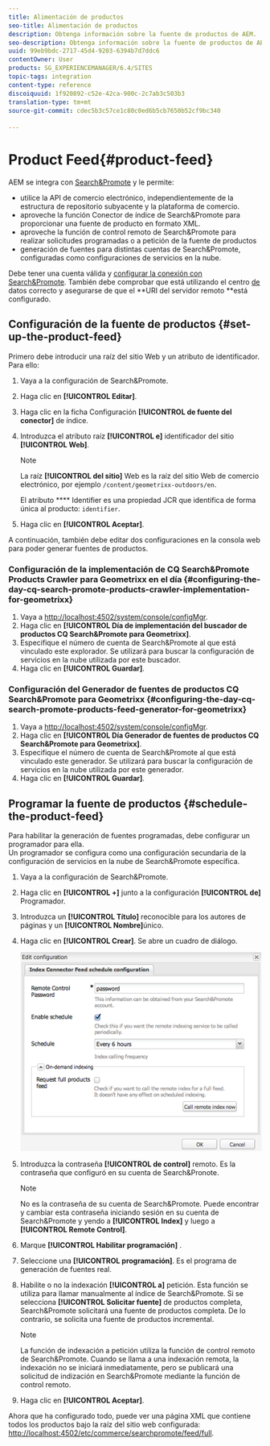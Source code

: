 ```yaml
---
title: Alimentación de productos
seo-title: Alimentación de productos
description: Obtenga información sobre la fuente de productos de AEM.
seo-description: Obtenga información sobre la fuente de productos de AEM.
uuid: 99eb9bdc-2717-45d4-9203-6394b7d7ddc6
contentOwner: User
products: SG_EXPERIENCEMANAGER/6.4/SITES
topic-tags: integration
content-type: reference
discoiquuid: 1f920892-c52e-42ca-900c-2c7ab3c503b3
translation-type: tm+mt
source-git-commit: cdec5b3c57ce1c80c0ed6b5cb7650b52cf9bc340

---
```



# Product Feed{#product-feed}

AEM se integra con [Search&amp;Promote](https://www.adobe.com/solutions/testing-targeting/searchandpromote.html) y le permite:

* utilice la API de comercio electrónico, independientemente de la estructura de repositorio subyacente y la plataforma de comercio.
* aproveche la función Conector de índice de Search&amp;Promote para proporcionar una fuente de producto en formato XML.
* aproveche la función de control remoto de Search&amp;Promote para realizar solicitudes programadas o a petición de la fuente de productos
* generación de fuentes para distintas cuentas de Search&amp;Promote, configuradas como configuraciones de servicios en la nube.

Debe tener una cuenta válida y [configurar la conexión con Search&amp;Promote](/help/sites-administering/search-and-promote.md#configuring-the-connection-to-search-promote). También debe comprobar que está utilizando el centro [de](/help/sites-administering/search-and-promote.md#configuring-the-data-center) datos correcto y asegurarse de que el **URI del servidor remoto **está configurado.

## Configuración de la fuente de productos {#set-up-the-product-feed}

Primero debe introducir una raíz del sitio Web y un atributo de identificador. Para ello:

1. Vaya a la configuración de Search&amp;Promote.
1. Haga clic en **[!UICONTROL Editar]**.
1. Haga clic en la ficha Configuración **[!UICONTROL de fuente del conector]** de índice.
1. Introduzca el atributo raíz **[!UICONTROL e]** identificador del sitio **[!UICONTROL Web]**.

   >[!NOTE]
   >
   >La raíz **[!UICONTROL del sitio]** Web es la raíz del sitio Web de comercio electrónico, por ejemplo `/content/geometrixx-outdoors/en`.
   >
   >El atributo **** Identifier es una propiedad JCR que identifica de forma única al producto: `identifier`.

1. Haga clic en **[!UICONTROL Aceptar]**.

A continuación, también debe editar dos configuraciones en la consola web para poder generar fuentes de productos.

### Configuración de la implementación de CQ Search&amp;Promote Products Crawler para Geometrixx en el día {#configuring-the-day-cq-search-promote-products-crawler-implementation-for-geometrixx}

1. Vaya a [http://localhost:4502/system/console/configMgr](http://localhost:4502/system/console/configMgr).
1. Haga clic en **[!UICONTROL Día de implementación del buscador de productos CQ Search&amp;Promote para Geometrixx]**.
1. Especifique el número de cuenta de Search&amp;Promote al que está vinculado este explorador. Se utilizará para buscar la configuración de servicios en la nube utilizada por este buscador.
1. Haga clic en **[!UICONTROL Guardar]**.

### Configuración del Generador de fuentes de productos CQ Search&amp;Promote para Geometrixx {#configuring-the-day-cq-search-promote-products-feed-generator-for-geometrixx}

1. Vaya a [http://localhost:4502/system/console/configMgr](http://localhost:4502/system/console/configMgr).
1. Haga clic en **[!UICONTROL Día Generador de fuentes de productos CQ Search&amp;Promote para Geometrixx]**.
1. Especifique el número de cuenta de Search&amp;Promote al que está vinculado este generador. Se utilizará para buscar la configuración de servicios en la nube utilizada por este generador.
1. Haga clic en **[!UICONTROL Guardar]**.

## Programar la fuente de productos {#schedule-the-product-feed}

Para habilitar la generación de fuentes programadas, debe configurar un programador para ella.\
Un programador se configura como una configuración secundaria de la configuración de servicios en la nube de Search&amp;Promote específica.

1. Vaya a la configuración de Search&amp;Promote.
1. Haga clic en **[!UICONTROL +]** junto a la configuración **[!UICONTROL de]** Programador.
1. Introduzca un **[!UICONTROL Título]** reconocible para los autores de páginas y un **[!UICONTROL Nombre]**&#x200B;único.
1. Haga clic en **[!UICONTROL Crear]**. Se abre un cuadro de diálogo.

   ![chlimage_1-108](assets/chlimage_1-108.png)

1. Introduzca la contraseña **[!UICONTROL de control]** remoto. Es la contraseña que configuró en su cuenta de Search&amp;Pronote.

   >[!NOTE]
   >
   >No es la contraseña de su cuenta de Search&amp;Promote. Puede encontrar y cambiar esta contraseña iniciando sesión en su cuenta de Search&amp;Promote y yendo a **[!UICONTROL Index]** y luego a **[!UICONTROL Remote Control]**.

1. Marque **[!UICONTROL Habilitar programación]** .
1. Seleccione una **[!UICONTROL programación]**. Es el programa de generación de fuentes real.
1. Habilite o no la indexación **[!UICONTROL a]** petición. Esta función se utiliza para llamar manualmente al índice de Search&amp;Promote. Si se selecciona **[!UICONTROL Solicitar fuente]** de productos completa, Search&amp;Promote solicitará una fuente de productos completa. De lo contrario, se solicita una fuente de productos incremental.

   >[!NOTE]
   >
   >La función de indexación a petición utiliza la función de control remoto de Search&amp;Promote. Cuando se llama a una indexación remota, la indexación no se iniciará inmediatamente, pero se publicará una solicitud de indización en Search&amp;Promote mediante la función de control remoto.

1. Haga clic en **[!UICONTROL Aceptar]**.

Ahora que ha configurado todo, puede ver una página XML que contiene todos los productos bajo la raíz del sitio web configurada: [http://localhost:4502/etc/commerce/searchpromote/feed/full](http://localhost:4502/etc/commerce/searchpromote/feed/full).
